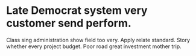 
# Late Democrat system very customer send perform.
Class sing administration show field too very. Apply relate standard. Story whether every project budget. Poor road great investment mother trip.